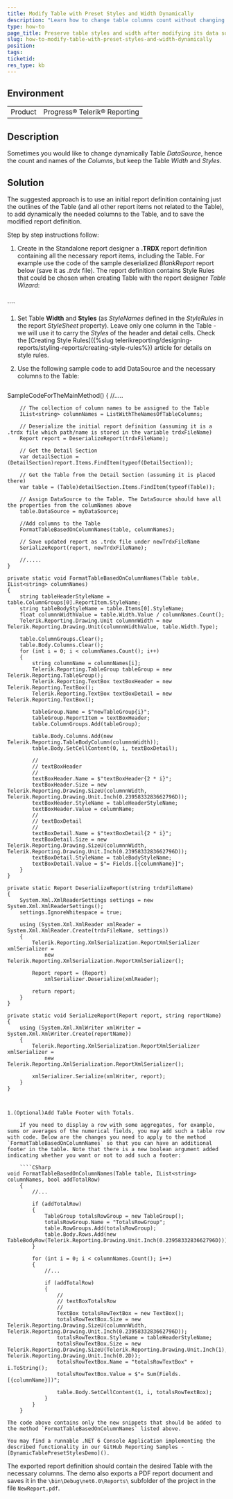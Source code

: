 ```yaml
---
title: Modify Table with Preset Styles and Width Dynamically
description: "Learn how to change table columns count without changing table width and styles in Telerik Reporting with code."
type: how-to
page_title: Preserve table styles and width after modifying its data source
slug: how-to-modify-table-with-preset-styles-and-width-dynamically
position: 
tags: 
ticketid: 
res_type: kb
---
```


## Environment
<table>
	<tr>
		<td>Product</td>
		<td>Progress® Telerik® Reporting </td>
	</tr>
</table>


## Description

Sometimes you would like to change dynamically Table *DataSource*, hence the count and names of the *Columns*, but keep the Table *Width* and *Styles*.

## Solution

The suggested approach is to use an initial report definition containing just the outlines of the Table (and all other report items not related to the Table), to add dynamically the needed columns to the Table, and to save the modified report definition.

Step by step instructions follow:

1. Create in the Standalone report designer a **.TRDX** report definition containing all the necessary report items, including the Table. For example use the code of the sample deserialized *BlankReport* report below (save it as *.trdx* file). The report definition contains Style Rules that could be chosen when creating Table with the report designer *Table Wizard*:

	````XML
<?xml version="1.0" encoding="utf-8"?>
<Report Width="4.39999993642171in" Name="BlankReport" xmlns="http://schemas.telerik.com/reporting/2017/3.0">
	<Items>
		<PageHeaderSection Height="0.5in" Name="pageHeaderSection1">
			<Style BackgroundColor="128, 255, 128" />
			<Items>
				<TextBox Width="3.50000071525574in" Height="0.19999997317791in" Left="0.449999650319417in" Top="0.150000015894572in" Value="PAGE HEADER" Name="textBox4">
					<Style TextAlign="Center" VerticalAlign="Middle" />
				</TextBox>
			</Items>
		</PageHeaderSection>
		<DetailSection Height="1.19999995827675in" Name="detail">
			<Style BackgroundColor="128, 255, 255" />
			<Items>
				<Table Width="4.39992141723633in" Height="0.400000005960464in" Left="0.00003941853841146in" Top="0.399999936421712in" Name="table1" StyleName="Civic.TableNormal">
					<Body>
						<Cells>
							<TableCell RowIndex="0" ColumnIndex="0" RowSpan="1" ColumnSpan="1">
								<ReportItem>
									<TextBox Width="4.39992141723633in" Height="0.200000002980232in" Left="0in" Top="0in" Name="textBox3" StyleName="Civic.TableBody" />
								</ReportItem>
							</TableCell>
						</Cells>
						<Columns>
							<Column Width="4.39992141723633in" />
						</Columns>
						<Rows>
							<Row Height="0.200000002980232in" />
						</Rows>
					</Body>
					<Corner />
					<RowGroups>
						<TableGroup>
							<Groupings>
								<Grouping />
							</Groupings>
						</TableGroup>
					</RowGroups>
					<ColumnGroups>
						<TableGroup>
							<ReportItem>
								<TextBox Width="4.39992141723633in" Height="0.200000002980232in" Left="0in" Top="0in" Name="textBox1" StyleName="Civic.TableHeader" />
							</ReportItem>
						</TableGroup>
					</ColumnGroups>
				</Table>
				<TextBox Width="3.50000063578288in" Height="0.199999968210856in" Left="0.449999650319417in" Top="0.899999936421712in" Value="OTHER DETAIL SECTION CONTENT" Name="textBox2">
					<Style BackgroundColor="Yellow" TextAlign="Center" VerticalAlign="Middle" />
				</TextBox>
				<TextBox Width="3.50000071525574in" Height="0.19999997317791in" Left="0.449999650319417in" Top="0.10003924369812in" Value="OTHER DETAIL SECTION CONTENT" Name="textBox6">
					<Style BackgroundColor="Yellow" TextAlign="Center" VerticalAlign="Middle" />
				</TextBox>
			</Items>
		</DetailSection>
		<PageFooterSection Height="1in" Name="pageFooterSection1">
			<Style BackgroundColor="Lime" />
			<Items>
				<TextBox Width="3.50000071525574in" Height="0.19999997317791in" Left="0.449999650319417in" Top="0.100000063578288in" Value="PAGE FOOTER" Name="textBox5">
					<Style TextAlign="Center" VerticalAlign="Middle" />
				</TextBox>
			</Items>
		</PageFooterSection>
	</Items>
	<PageSettings PaperKind="Letter">
		<Margins>
			<MarginsU Left="1in" Right="1in" Top="1in" Bottom="1in" />
		</Margins>
	</PageSettings>
	<StyleSheet>
		<StyleRule>
			<Style>
				<Padding Left="2pt" Right="2pt" />
			</Style>
			<Selectors>
				<TypeSelector Type="TextItemBase" />
				<TypeSelector Type="HtmlTextBox" />
			</Selectors>
		</StyleRule>
		<StyleRule>
			<Style Color="Black">
				<Font Name="Georgia" Size="9pt" />
				<BorderStyle Default="Solid" />
				<BorderColor Default="Black" />
				<BorderWidth Default="1px" />
			</Style>
			<Selectors>
				<StyleSelector Type="Table" StyleName="Civic.TableNormal" />
			</Selectors>
		</StyleRule>
		<StyleRule>
			<Style BackgroundColor="White">
				<Font Name="Georgia" Size="9pt" />
				<BorderStyle Default="Solid" />
				<BorderColor Default="Black" />
				<BorderWidth Default="1px" />
			</Style>
			<Selectors>
				<DescendantSelector>
					<Selectors>
						<TypeSelector Type="Table" />
						<StyleSelector Type="ReportItem" StyleName="Civic.TableBody" />
					</Selectors>
				</DescendantSelector>
			</Selectors>
		</StyleRule>
		<StyleRule>
			<Style BackgroundColor="LightBlue" Color="228, 238, 243" VerticalAlign="Middle">
				<Font Name="Georgia" Size="10pt" />
				<BorderStyle Default="Solid" />
				<BorderColor Default="Black" />
				<BorderWidth Default="1px" />
			</Style>
			<Selectors>
				<DescendantSelector>
					<Selectors>
						<TypeSelector Type="Table" />
						<StyleSelector Type="ReportItem" StyleName="Civic.TableHeader" />
					</Selectors>
				</DescendantSelector>
			</Selectors>
		</StyleRule>
	</StyleSheet>
</Report>
````


1. Set Table **Width** and **Styles** (as *StyleNames* defined in the *StyleRules* in the report *StyleSheet* property). Leave only one column in the Table - we will use it to carry the *Styles* of the header and detail cells. Check the [Creating Style Rules]({%slug telerikreporting/designing-reports/styling-reports/creating-style-rules%}) article for details on style rules.
1. Use the following sample code to add DataSource and the necessary columns to the Table:

	````CSharp
SampleCodeForTheMainMethod()
	{
		//.....

		// The collection of column names to be assigned to the Table
		IList<string> columnNames = ListWithTheNamesOfTableColumns;

		// Deserialize the initial report definition (assuming it is a .trdx file which path/name is stored in the variable trdxFileName)
		Report report = DeserializeReport(trdxFileName);

		// Get the Detail Section
		var detailSection = (DetailSection)report.Items.FindItem(typeof(DetailSection));

		// Get the Table from the Detail Section (assuming it is placed there)
		var table = (Table)detailSection.Items.FindItem(typeof(Table));

		// Assign DataSource to the Table. The DataSource should have all the properties from the columNames above
		table.DataSource = myDataSource;

		//Add columns to the Table
		FormatTableBasedOnColumnNames(table, columnNames);

		// Save updated report as .trdx file under newTrdxFileName
		SerializeReport(report, newTrdxFileName);

		//.....
	}

	private static void FormatTableBasedOnColumnNames(Table table, IList<string> columnNames)
	{
		string tableHeaderStyleName = table.ColumnGroups[0].ReportItem.StyleName;
		string tableBodyStyleName = table.Items[0].StyleName;
		float columnnWidthValue = table.Width.Value / columnNames.Count();
		Telerik.Reporting.Drawing.Unit columnnWidth = new Telerik.Reporting.Drawing.Unit(columnnWidthValue, table.Width.Type);

		table.ColumnGroups.Clear();
		table.Body.Columns.Clear();
		for (int i = 0; i < columnNames.Count(); i++)
		{
			string columnName = columnNames[i];
			Telerik.Reporting.TableGroup tableGroup = new Telerik.Reporting.TableGroup();
			Telerik.Reporting.TextBox textBoxHeader = new Telerik.Reporting.TextBox();
			Telerik.Reporting.TextBox textBoxDetail = new Telerik.Reporting.TextBox();

			tableGroup.Name = $"newTableGroup{i}";
			tableGroup.ReportItem = textBoxHeader;
			table.ColumnGroups.Add(tableGroup);

			table.Body.Columns.Add(new Telerik.Reporting.TableBodyColumn(columnnWidth));
			table.Body.SetCellContent(0, i, textBoxDetail);

			// 
			// textBoxHeader
			// 
			textBoxHeader.Name = $"textBoxHeader{2 * i}";
			textBoxHeader.Size = new Telerik.Reporting.Drawing.SizeU(columnnWidth, Telerik.Reporting.Drawing.Unit.Inch(0.2395833283662796D));
			textBoxHeader.StyleName = tableHeaderStyleName;
			textBoxHeader.Value = columnName;
			// 
			// textBoxDetail
			// 
			textBoxDetail.Name = $"textBoxDetail{2 * i}";
			textBoxDetail.Size = new Telerik.Reporting.Drawing.SizeU(columnnWidth, Telerik.Reporting.Drawing.Unit.Inch(0.2395833283662796D));
			textBoxDetail.StyleName = tableBodyStyleName;
			textBoxDetail.Value = $"= Fields.[{columnName}]";
		}
	}

	private static Report DeserializeReport(string trdxFileName)
	{
		System.Xml.XmlReaderSettings settings = new System.Xml.XmlReaderSettings();
		settings.IgnoreWhitespace = true;

		using (System.Xml.XmlReader xmlReader = System.Xml.XmlReader.Create(trdxFileName, settings))
		{
			Telerik.Reporting.XmlSerialization.ReportXmlSerializer xmlSerializer =
				new Telerik.Reporting.XmlSerialization.ReportXmlSerializer();

			Report report = (Report)
				xmlSerializer.Deserialize(xmlReader);

			return report;
		}
	}

	private static void SerializeReport(Report report, string reportName)
	{
		using (System.Xml.XmlWriter xmlWriter = System.Xml.XmlWriter.Create(reportName))
		{
			Telerik.Reporting.XmlSerialization.ReportXmlSerializer xmlSerializer =
				new Telerik.Reporting.XmlSerialization.ReportXmlSerializer();

			xmlSerializer.Serialize(xmlWriter, report);
		}
	}
````


1.(Optional)Add Table Footer with Totals.

	If you need to display a row with some aggregates, for example, sums or averages of the numerical fields, you may add such a table row with code. Below are the changes you need to apply to the method `FormatTableBasedOnColumnNames` so that you can have an additional footer in the table. Note that there is a new boolean argument added indicating whether you want or not to add such a footer:

	````CSharp
void FormatTableBasedOnColumnNames(Table table, IList<string> columnNames, bool addTotalRow)
	{
		//...

		if (addTotalRow)
		{
			TableGroup totalsRowGroup = new TableGroup();
			totalsRowGroup.Name = "TotalsRowGroup";
			table.RowGroups.Add(totalsRowGroup);
			table.Body.Rows.Add(new TableBodyRow(Telerik.Reporting.Drawing.Unit.Inch(0.2395833283662796D)));
		}

		for (int i = 0; i < columnNames.Count(); i++)
		{
			//...

			if (addTotalRow)
			{
				// 
				// textBoxTotalsRow
				//
				TextBox totalsRowTextBox = new TextBox();
				totalsRowTextBox.Size = new Telerik.Reporting.Drawing.SizeU(columnnWidth, Telerik.Reporting.Drawing.Unit.Inch(0.2395833283662796D));
				totalsRowTextBox.StyleName = tableHeaderStyleName;
				totalsRowTextBox.Size = new Telerik.Reporting.Drawing.SizeU(Telerik.Reporting.Drawing.Unit.Inch(1), Telerik.Reporting.Drawing.Unit.Inch(0.2D));
				totalsRowTextBox.Name = "totalsRowTextBox" + i.ToString();
				totalsRowTextBox.Value = $"= Sum(Fields.[{columnName}])";

				table.Body.SetCellContent(1, i, totalsRowTextBox);
			}
		}
	}
````

	The code above contains only the new snippets that should be added to the method `FormatTableBasedOnColumnNames` listed above.

	You may find a runnable .NET 6 Console Application implementing the described functionality in our GitHub Reporting Samples - [DynamicTablePresetStylesDemo]().

The exported report definition should contain the desired Table with the necessary columns. The demo also exports a PDF report document and saves it in the `\bin\Debug\net6.0\Reports\` subfolder of the project in the file `NewReport.pdf`.

